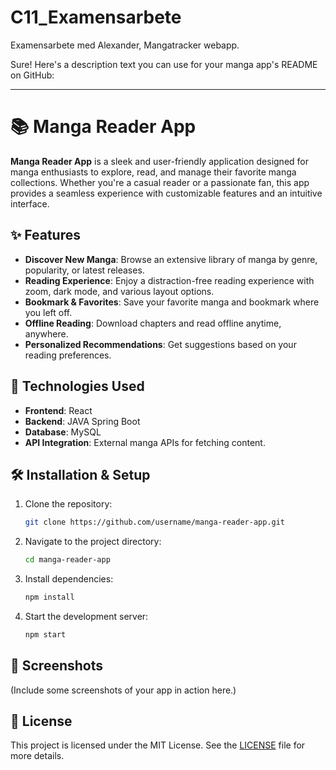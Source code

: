 # C11_Examensarbete
Examensarbete med Alexander, Mangatracker webapp.


Sure! Here's a description text you can use for your manga app's README on GitHub:

---

# 📚 Manga Reader App  

**Manga Reader App** is a sleek and user-friendly application designed for manga enthusiasts to explore, read, and manage their favorite manga collections. Whether you're a casual reader or a passionate fan, this app provides a seamless experience with customizable features and an intuitive interface.  

## ✨ Features  
- **Discover New Manga**: Browse an extensive library of manga by genre, popularity, or latest releases.  
- **Reading Experience**: Enjoy a distraction-free reading experience with zoom, dark mode, and various layout options.  
- **Bookmark & Favorites**: Save your favorite manga and bookmark where you left off.  
- **Offline Reading**: Download chapters and read offline anytime, anywhere.  
- **Personalized Recommendations**: Get suggestions based on your reading preferences.  

## 🚀 Technologies Used  
- **Frontend**: React 
- **Backend**: JAVA Spring Boot  
- **Database**: MySQL 
- **API Integration**: External manga APIs for fetching content.  

## 🛠 Installation & Setup  
1. Clone the repository:  
   ```bash  
   git clone https://github.com/username/manga-reader-app.git  
   ```  
2. Navigate to the project directory:  
   ```bash  
   cd manga-reader-app  
   ```  
3. Install dependencies:  
   ```bash  
   npm install  
   ```  
4. Start the development server:  
   ```bash  
   npm start  
   ```  

## 📱 Screenshots  
(Include some screenshots of your app in action here.)

## 📜 License  
This project is licensed under the MIT License. See the [LICENSE](LICENSE) file for more details.  
